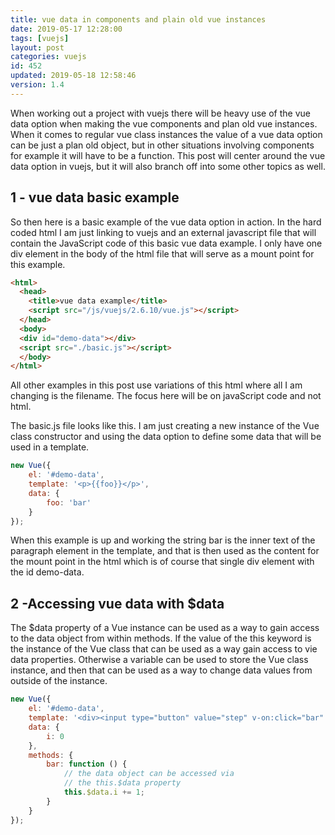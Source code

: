 ```yaml
---
title: vue data in components and plain old vue instances
date: 2019-05-17 12:28:00
tags: [vuejs]
layout: post
categories: vuejs
id: 452
updated: 2019-05-18 12:58:46
version: 1.4
---
```


When working out a project with vuejs there will be heavy use of the vue data option when making the vue components and plan old vue instances. When it comes to regular vue class instances the value of a vue data option can be just a plan old object, but in other situations involving components for example it will have to be a function. This post will center around the vue data option in vuejs, but it will also branch off into some other topics as well.

<!-- more -->

## 1 - vue data basic example

So then here is a basic example of the vue data option in action. In the hard coded html I am just linking to vuejs and an external javascript file that will contain the JavaScript code of this basic vue data example. I only have one div element in the body of the html file that will serve as a mount point for this example.

```html
<html>
  <head>
    <title>vue data example</title>
    <script src="/js/vuejs/2.6.10/vue.js"></script>
  </head>
  <body>
  <div id="demo-data"></div>
  <script src="./basic.js"></script>
  </body>
</html>
```

All other examples in this post use variations of this html where all I am changing is the filename. The focus here will be on javaScript code and not html.

The basic.js file looks like this. I am just creating a new instance of the Vue class constructor and using the data option to define some data that will be used in a template.

```js
new Vue({
    el: '#demo-data',
    template: '<p>{{foo}}</p>',
    data: {
        foo: 'bar'
    }
});

```

When this example is up and working the string bar is the inner text of the paragraph element in the template, and that is then used as the content for the mount point in the html which is of course that single div element with the id demo-data.

## 2 -Accessing vue data with $data

The $data property of a Vue instance can be used as a way to gain access to the data object from within methods. If the value of the this keyword is the instance of the Vue class that can be used as a way gain access to vie data properties. Otherwise a variable can be used to store the Vue class instance, and then that can be used as a way to change data values from outside of the instance.

```js
new Vue({
    el: '#demo-data',
    template: '<div><input type="button" value="step" v-on:click="bar" ><span> i: {{ i }}</span></div>',
    data: {
        i: 0
    },
    methods: {
        bar: function () {
            // the data object can be accessed via
            // the this.$data property
            this.$data.i += 1;
        }
    }
});

```